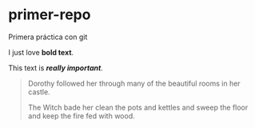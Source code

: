 # primer-repo

Primera práctica con git

I just love **bold text**.

This text is ***really important***.

> Dorothy followed her through many of the beautiful rooms in her castle.
>
> The Witch bade her clean the pots and kettles and sweep the floor and keep the fire fed with wood.
